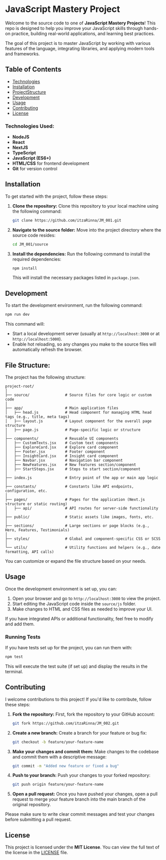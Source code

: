 # JavaScript Mastery Project

Welcome to the source code to one of **JavaScript Mastery Projects**! This repo is designed to help you improve your JavaScript skills through hands-on practice, building real-world applications, and learning best practices.

The goal of this project is to master JavaScript by working with various features of the language, integrating libraries, and applying modern tools and frameworks.

## Table of Contents

- [Technologies](#technologies_used)
- [Installation](#installation)
- [ProjectStructure](#file-structure)
- [Development](#development)
- [Usage](#usage)
- [Contributing](#contributing)
- [License](#license)


### Technologies Used:

- **NodeJS**
- **React**
- **NextJS**
- **TypeScript**
- **JavaScript (ES6+)**
- **HTML/CSS** for frontend development
- **Git** for version control

## Installation

To get started with the project, follow these steps:

1. **Clone the repository:**
   Clone this repository to your local machine using the following command:
   ```bash
   git clone https://github.com/itzaRinna/JM_001.git
   ```

2. **Navigate to the source folder:**
   Move into the project directory where the source code resides:
   ```bash
   cd JM_001/source
   ```

3. **Install the dependencies:**
   Run the following command to install the required dependencies:
   ```bash
   npm install
   ```
   This will install the necessary packages listed in `package.json`.

## Development

To start the development environment, run the following command:
```bash
npm run dev
```

This command will:

- Start a local development server (usually at `http://localhost:3000` or at `http://localhost:5000`).
- Enable hot reloading, so any changes you make to the source files will automatically refresh the browser.

## File Structure:
The project has the following structure:

```
project-root/
│
├── source/                # Source files for core logic or custom code
│
├── app/                   # Main application files
│   ├── head.js            # Head component for managing HTML head tags (e.g., title, meta tags)
│   ├── layout.js          # Layout component for the overall page structure
│   ├── page.js            # Page-specific logic or structure
│
├── components/            # Reusable UI components
│   ├── CustomTexts.jsx    # Custom text components
│   ├── ExploreCard.jsx    # Explore card component
│   ├── Footer.jsx         # Footer component
│   ├── InsightCard.jsx    # Insight card component
│   ├── Navbar.jsx         # Navigation bar component
│   ├── NewFeatures.jsx    # New features section/component
│   ├── StartSteps.jsx     # Steps to start section/component
│
├── index.js               # Entry point of the app or main app logic
│
├── constants/             # Constants like API endpoints, configuration, etc.
│
├── pages/                 # Pages for the application (Next.js structure or static routing)
│   ├── api/               # API routes for server-side functionality
│
├── public/                # Static assets like images, fonts, etc.
│
├── sections/              # Large sections or page blocks (e.g., Hero, Features, Testimonials)
│
├── styles/                # Global and component-specific CSS or SCSS
│
└── utils/                 # Utility functions and helpers (e.g., date formatting, API calls)               
```

You can customize or expand the file structure based on your needs.

## Usage

Once the development environment is set up, you can:

1. Open your browser and go to `http://localhost:3000` to view the project.
2. Start editing the JavaScript code inside the `source/js` folder.
3. Make changes to HTML and CSS files as needed to improve your UI.

If you have integrated APIs or additional functionality, feel free to modify and add them.

### Running Tests

If you have tests set up for the project, you can run them with:

```bash
npm test
```

This will execute the test suite (if set up) and display the results in the terminal.

## Contributing

I welcome contributions to this project! If you'd like to contribute, follow these steps:

1. **Fork the repository:**
   First, fork the repository to your GitHub account:
   ```bash
   git fork https://github.com/itzaRinna/JM_002.git
   ```

2. **Create a new branch:**
   Create a branch for your feature or bug fix:
   ```bash
   git checkout -b feature/your-feature-name
   ```

3. **Make your changes and commit them:**
   Make changes to the codebase and commit them with a descriptive message:
   ```bash
   git commit -m "Added new feature or fixed a bug"
   ```

4. **Push to your branch:**
   Push your changes to your forked repository:
   ```bash
   git push origin feature/your-feature-name
   ```

5. **Open a pull request:**
   Once you have pushed your changes, open a pull request to merge your feature branch into the main branch of the original repository.

Please make sure to write clear commit messages and test your changes before submitting a pull request.

## License

This project is licensed under the **MIT License**. You can view the full text of the license in the [LICENSE](LICENSE) file.

